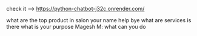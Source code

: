 check it --> https://python-chatbot-j32c.onrender.com/




 what are the top product in salon
 your name
 help
 bye
 what are services is there
 what is your purpose
 Magesh M: what can you do
